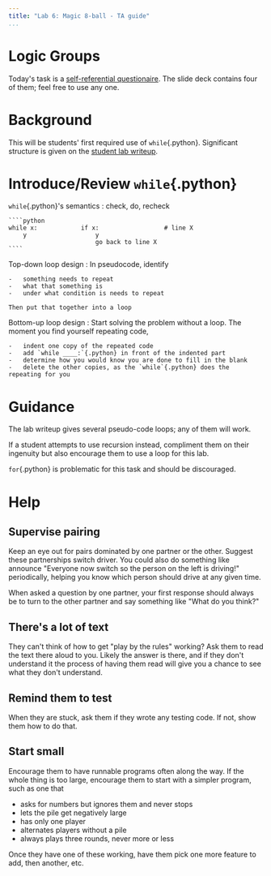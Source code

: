 ```yaml
---
title: "Lab 6: Magic 8-ball - TA guide"
...
```


# Logic Groups

Today's task is a [self-referential questionaire](https://docs.google.com/presentation/d/1ODu2fJHhPRvXswms1bvVk5_NaYet_XbU-XfOFMu7pFw/edit?usp=sharing).
The slide deck contains four of them; feel free to use any one.

# Background

This will be students' first required use of `while`{.python}.
Significant structure is given on the [student lab writeup](lab07-nim.html).

# Introduce/Review `while`{.python}

`while`{.python}'s semantics
:   check, do, recheck
    
    ````python
    while x:            if x:                  # line X
        y                   y
                            go back to line X
    ````

Top-down loop design
:   In pseudocode, identify
    
    -   something needs to repeat
    -   what that something is
    -   under what condition is needs to repeat
    
    Then put that together into a loop

Bottom-up loop design
:   Start solving the problem without a loop. The moment you find yourself repeating code,
    
    -   indent one copy of the repeated code
    -   add `while ____:`{.python} in front of the indented part
    -   determine how you would know you are done to fill in the blank
    -   delete the other copies, as the `while`{.python} does the repeating for you

# Guidance

The lab writeup gives several pseudo-code loops; any of them will work.

If a student attempts to use recursion instead, compliment them on their ingenuity but also encourage them to use a loop for this lab.

`for`{.python} is problematic for this task and should be discouraged.

# Help

## Supervise pairing

Keep an eye out for pairs dominated by one partner or the other.
Suggest these partnerships switch driver.
You could also do something like announce "Everyone now switch so the person on the left is driving!" periodically, helping you know which person should drive at any given time.

When asked a question by one partner, your first response should always be to turn to the other partner and say something like "What do you think?"

## There's a lot of text

They can't think of how to get "play by the rules" working?
Ask them to read the text there aloud to you.
Likely the answer is there, and if they don't understand it the process of having them read will give you a chance to see what they don't understand.

## Remind them to test

When they are stuck, ask them if they wrote any testing code.
If not, show them how to do that.

## Start small

Encourage them to have runnable programs often along the way.  If the whole thing is too large, encourage them to start with a simpler program, such as one that

-   asks for numbers but ignores them and never stops
-   lets the pile get negatively large
-   has only one player
-   alternates players without a pile
-   always plays three rounds, never more or less

Once they have one of these working, have them pick one more feature to add, then another, etc.
